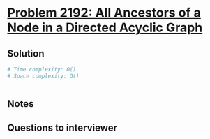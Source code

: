 # [Problem 2192: All Ancestors of a Node in a Directed Acyclic Graph](https://leetcode.com/problems/all-ancestors-of-a-node-in-a-directed-acyclic-graph/)

## Solution

```py
# Time complexity: O()
# Space complexity: O()



```

## Notes

## Questions to interviewer
